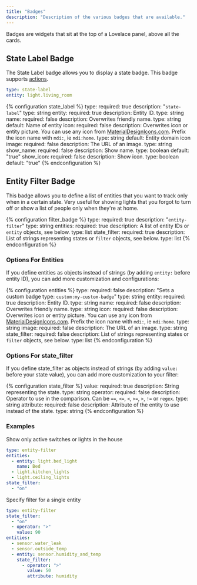 ```yaml
---
title: "Badges"
description: "Description of the various badges that are available."
---
```


Badges are widgets that sit at the top of a Lovelace panel, above all the cards.

## State Label Badge

The State Label badge allows you to display a state badge. This badge supports [actions](/lovelace/actions/).

```yaml
type: state-label
entity: light.living_room
```

{% configuration state_label %}
type:
  required: true
  description: "`state-label`"
  type: string
entity:
  required: true
  description: Entity ID.
  type: string
name:
  required: false
  description: Overwrites friendly name.
  type: string
  default: Name of entity
icon:
  required: false
  description: Overwrites icon or entity picture. You can use any icon from [MaterialDesignIcons.com](https://materialdesignicons.com). Prefix the icon name with `mdi:`, ie `mdi:home`.
  type: string
  default: Entity domain icon
image:
  required: false
  description: The URL of an image.
  type: string
show_name:
  required: false
  description: Show name.
  type: boolean
  default: "true"
show_icon:
  required: false
  description: Show icon.
  type: boolean
  default: "true"
{% endconfiguration %}

## Entity Filter Badge

This badge allows you to define a list of entities that you want to track only when in a certain state. Very useful for showing lights that you forgot to turn off or show a list of people only when they're at home.

{% configuration filter_badge %}
type:
  required: true
  description: "`entity-filter`"
  type: string
entities:
  required: true
  description: A list of entity IDs or `entity` objects, see below.
  type: list
state_filter:
  required: true
  description: List of strings representing states or `filter` objects, see below.
  type: list
{% endconfiguration %}

### Options For Entities

If you define entities as objects instead of strings (by adding `entity:` before entity ID), you can add more customization and configurations:

{% configuration entities %}
type:
  required: false
  description: "Sets a custom badge type: `custom:my-custom-badge`"
  type: string
entity:
  required: true
  description: Entity ID.
  type: string
name:
  required: false
  description: Overwrites friendly name.
  type: string
icon:
  required: false
  description: Overwrites icon or entity picture. You can use any icon from [MaterialDesignIcons.com](https://materialdesignicons.com). Prefix the icon name with `mdi:`, ie `mdi:home`.
  type: string
image:
  required: false
  description: The URL of an image.
  type: string
state_filter:
  required: false
  description: List of strings representing states or `filter` objects, see below.
  type: list
{% endconfiguration %}

### Options For state_filter

If you define state_filter as objects instead of strings (by adding `value:` before your state value), you can add more customization to your filter:

{% configuration state_filter %}
value:
  required: true
  description: String representing the state.
  type: string
operator:
  required: false
  description: Operator to use in the comparison. Can be `==`, `<=`, `<`, `>=`, `>`, `!=` or `regex`.
  type: string
attribute:
  required: false
  description: Attribute of the entity to use instead of the state.
  type: string
{% endconfiguration %}

### Examples

Show only active switches or lights in the house

```yaml
type: entity-filter
entities:
  - entity: light.bed_light
    name: Bed
  - light.kitchen_lights
  - light.ceiling_lights
state_filter:
  - "on"
```

Specify filter for a single entity

```yaml
type: entity-filter
state_filter:
  - "on"
  - operator: ">"
    value: 90
entities:
  - sensor.water_leak
  - sensor.outside_temp
  - entity: sensor.humidity_and_temp
    state_filter:
      - operator: ">"
        value: 50
        attribute: humidity
```
